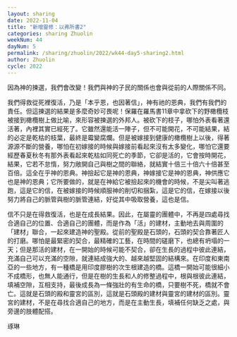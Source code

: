 ```yaml
---
layout: sharing
date: 2022-11-04
title: "新增靈修：以弗所書2"
categories: sharing Zhuolin
weekNum: 44
dayNum: 5
permalink: /sharing/zhuolin/2022/wk44-day5-sharing2.html
author: Zhuolin
cycle: 2022
---
```


因為神的揀選，我們會改變！我們與神的子民的關係也會與從前的人際關係不同。

我們得救從死裡復活，乃是「本乎恩，也因著信」，神有祂的恩典，我們有我們的責任。但這揀選的結果是多麼奇妙可畏呢！保羅在羅馬書11章中拿砍下的野橄欖枝被接到橄欖樹上做比喻，來形容被揀選的外邦人。被砍下的枝子，哪怕外表看著還活著，內裡其實已經死了。它雖然還能活一陣子，但不可能開花，不可能結果，結的必定是乾枯的枝葉，最終是霉變腐爛。但是被嫁接到健康的橄欖樹上以後，得著源源不斷的營養，哪怕在初嫁接的時候與嫁接前看起來沒有太多變化，哪怕它還要經歷春夏秋冬有那外表看起來乾枯如同死亡的季節，它卻是活的，它會按時開花，結果，它若不怠惰，努力敞開自己與樹之間的聯絡，就結實十倍三十倍六十倍甚至百倍。這全在乎神的恩典。神撿起它是神的恩典，神嫁接它是神的恩典，神供應它也是神的恩典；它所要做的，就是在神給它被撿起來的機會的時候，不是尖叫著逃跑，這是它的信，在被嫁接的時候順服神的削切和捆紮，這是它的信，在嫁接以後努力將自己的脈管與樹的脈管連結，好從其中吸取營養，這也是信。

信不只是在得救復活，也是在成長結果。因此，在屬靈的團體中，不再是四處尋找合適自己的位置、合適自己的團體，而是作為「活」的建材，主動地去與周圍的「建材」聯合，一起來建造神的聖殿。從前的聖殿是石頭的，石頭的契合靠著匠人的打磨。哪怕是最緊密的契合，最精確的工藝，在時間的磋磨下，也總有坍塌的一天；但是那活的建材，在一開始的時候可能不契合，卻在生長的過程中彼此連結，充滿自己可以充滿的空隙，就連結成強大的、越來越堅固的結構來。在印度和東南亞的一些地方，有一種橋是用印度膠樹的次生根建造的橋。這橋一開始可能很細小不成橋形，也無人能通行，但是在樹的生長和人的修整過程中，根與根彼此連結，填補空隙，互相支持，最後成長為一條強壯的有生命的橋，只要樹不死，橋就不會亡。這就是石頭的殿和靈宮的區別，這就是石頭殿的建材與靈宮的建材的區別。靈宮的建材，不是在尋找合適自己的地方，而是在主動生長，填補任何缺乏之處，與旁邊的肢體配搭。

琢琳


